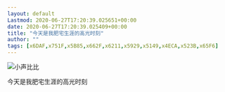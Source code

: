 ```yaml
---
layout: default
Lastmod: 2020-06-27T17:20:39.025651+00:00
date: 2020-06-27T17:20:39.025409+00:00
title: "今天是我肥宅生涯的高光时刻"
author: ""
tags: [x6DAF,x751F,x5B85,x662F,x6211,x5929,x5149,x4ECA,x523B,x65F6]
---
```


 ![小声比比](https://images.weserv.nl/?url=http%3A//mmbiz.qpic.cn/sz_mmbiz_png/8tGMDGvnWZCLianib8Oo7By453CVIOcsrKXTwCVR4pHPiaC8dYyzTd21dBbfwbDq2mKmcZtUcX0owxic8TX6NV1NibA/0%3Fwx_fmt%3Dpng) 

今天是我肥宅生涯的高光时刻

